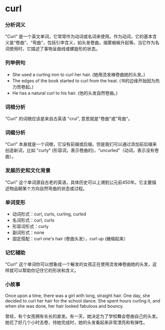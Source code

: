 # curl

### 分析词义

  

"Curl" 是一个英文单词，它常常作为动词或名词来使用。作为动词，它的基本含义是“卷曲”、“弯曲”，包括引申含义，如头发卷曲，烟雾蜿蜒升起等。当它作为名词使用时，它描述了事物呈曲线或螺旋形的状态。

  

### 列举例句

  

*   She used a curling iron to curl her hair. (她用烫发棒卷曲她的头发。)
*   The edges of the book started to curl from the heat. (书的边缘开始因为热力而卷起。)
*   He has a natural curl to his hair. (他的头发自然卷曲。)

  

### 词根分析

  

"Curl" 的词根应该是来自古英语 "crul", 意思就是"卷曲"或"弯曲"。

  

### 词缀分析

  

"Curl" 本身就是一个词根，它没有前缀或后缀。但是我们可以通过添加前后缀来创造新词，比如 "curly" (形容词，表示卷曲的)，“uncurled”（动词，表示没有卷曲）。

  

### 发展历史和文化背景

  

"Curl" 这个单词源自古老的英语，具体历史可以上溯到公元前450年。它主要描述物品朝某个方向自然弯曲的状态或过程。

  

### 单词变形

  

*   动词形式：curl, curls, curling, curled
*   名词形式：curl, curls
*   形容词形式：curly
*   副词形式：none
*   固定搭配：curl one's hair (卷曲头发），curl up (蜷缩起来）

  

### 记忆辅助

  

"Curl" 这个单词你可以想象成一个鬈发的女孩正在使用烫发棒卷曲她的头发，这样就可以帮助你记住它的形状和含义。

  

### 小故事

  

Once upon a time, there was a girl with long, straight hair. One day, she decided to curl her hair for the school dance. She spent hours curling it, and when she was done, her hair looked fabulous and bouncy.

  

曾经，有个女孩拥有长长的直发。有一天，她决定为了学校舞会卷曲自己的头发。她花了好几个小时去卷，待她完成时，她的头发看起来非常漂亮和有弹性。
